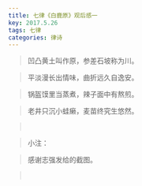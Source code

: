 ```yaml
---
title: 七律《白鹿原》观后感一
key: 2017.5.26
tags: 七律
categories: 律诗
---
```


<blockquote class="blockquote-center">凹凸黄土叫作原，参差石坡称为川。
</blockquote>
<blockquote class="blockquote-center">平淡漫长出情味，曲折远久自逸安。
</blockquote>
<blockquote class="blockquote-center">锅盔馍里当蒸煮，辣子面中有熬煎。
</blockquote>
<blockquote class="blockquote-center">老井只沉小蛙癞，麦苗终究生悠然。
</blockquote>
<blockquote class="blockquote-center"></br>
</blockquote>
<blockquote class="blockquote-center">小注：
</blockquote>
<blockquote class="blockquote-center">感谢志强发给的截图。
</blockquote>
<blockquote class="blockquote-center"></br>
</blockquote>
